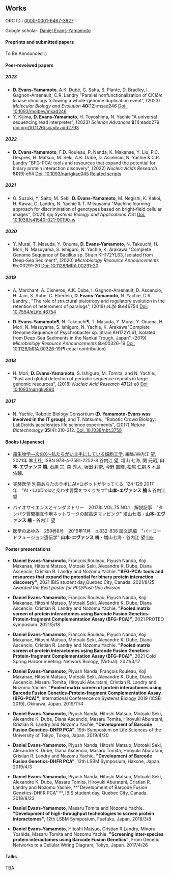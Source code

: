 ## Works


ORC ID : [0000-0001-6467-3827](https://orcid.org/0000-0001-6467-3827) 

Google scholar: [Daniel Evans-Yamamoto](https://scholar.google.com/citations?user=w6Muoh8AAAAJ&hl=en)

#### Preprints and submitted papers
To Be Announced :)  

#### Peer-reveiwed papers

##### 2023
- **D. Evans-Yamamoto**, A.K. Dubé, G. Saha, S. Plante, D. Bradley, I. Gagnon-Arsenault, C.R. Landry "Parallel nonfunctionalization of CK1δ/ϵ kinase ohnologs following a whole-genome duplication event", (2023) _Molecular Biology and Evolution_ **40**(12):msad246 [Doi : 10.1093/molbev/msad246](https://doi.org/10.1093/molbev/msad246)
-  Y. Kijima, **D. Evans-Yamamoto**, H. Toyoshima, N. Yachie "A universal sequencing read interpreter", (2023) _Science Advances_ **9**(1):eadd279 [doi.org/10.1126/sciadv.add2793](https://doi.org/10.1126/sciadv.add2793)

##### 2022
- **D. Evans-Yamamoto**,  F.D. Rouleau, P. Nanda,  K. Makanae, Y. Liu,  P.C. Després,  H. Matsuo,  M. Seki, A.K. Dube, D. Ascencio,  N. Yachie &  C.R. Landry "BFG-PCA: tools and resources that expand the potential for binary protein interaction discovery", (2022) _Nucleic Acids Research_ **50**(9):e54 [Doi: 10.1093/nar/gkac045](https://doi.org/10.1093/nar/gkac045) [Related scripts](https://danyamamotoevans.github.io/BFG-PCA)

##### 2021
- G. Suzuki, Y. Saito, M. Seki, **D. Evans-Yamamoto**, M. Negishi, K. Kakoi, H. Kawai, C. Landry, N. Yachie & T. Mitsuyama "Machine learning approach for discrimination of genotypes based on bright-field cellular images", (2021) _npj Systems Biology and Applications_ **7**:31 [Doi: 10.1038/s41540-021-00190-w](https://doi.org/10.1038/s41540-021-00190-w)

##### 2020 
- Y. Murai, T. Masuda, Y. Onuma, **D. Evans-Yamamoto**, N. Takeuchi, H. Mori, N. Masuyama, S. Ishiguro, N. Yachie, K. Arakawa "Complete Genome Sequence of Bacillus sp. Strain KH172YL63, Isolated from Deep-Sea Sediment", (2020) _Microbiology Resource Announcements_ **9**:e00291-20 [Doi: 10.1128/MRA.00291-20](https://mra.asm.org/content/9/16/e00291-20)

##### 2019
- A. Marchant, A. Cisneros, A.K. Dube, I. Gagnon-Arsenault, D. Ascencio, H. Jain, S. Aube, C. Eberlein, **D. Evans-Yamamoto**, N. Yachie, C.R. Landry., "The role of structural pleiotropy and regulatory evolution in the retention of heteromers of paralogs", (2019) _eLife_ **8**:e46754 [Doi: 10.7554/eLife.46754](https://elifesciences.org/articles/46754) 

- **D. Evans-Yamamoto¶**, N. Takeuchi¶, T. Masuda, Y. Murai, Y. Onuma, H. Mori, N. Masuyama, S. Ishiguro, N. Yachie, K. Arakawa"Complete Genome Sequence of Psychrobacter sp. Strain KH172YL61, Isolated from Deep-Sea Sediments in the Nankai Trough, Japan", (2019) _Microbiology Resource Announcements_ **8**:e00326-19 [Doi: 10.1128/MRA.00326-19](https://mra.asm.org/content/8/16/e00326-19)(¶ equal contribution)

##### 2018
- H. Mori, **D. Evans-Yamamoto**, S. Ishiguro, M. Tomita, and N. Yachie., "Fast and global detection of periodic sequence repeats in large genomic resources", (2018) _Nucleic Acid Research_ **47**(2):e8 [Doi: 10.1093/nar/gky890](https://academic.oup.com/nar/advance-article/doi/10.1093/nar/gky890/5124599) 

##### 2017
- N. Yachie, Robotic Biology Consortium **(D. Yamamoto-Evans was involved in the IT group)**, and T. Natsume., “Robotic Crowd Biology: LabDroids accelerates life science
experiments”, (2017) _Nature Biotechnology_ **35**(4):310-312. [Doi: 10.1038/nbt.3758](https://www.nature.com/articles/nbt.3758)


#### Books (Japanese)

- [超生物学—次のX〜私たちがいま手にしている細胞工学](https://www.yodosha.co.jp/yodobook/book/9784758122528/159.html). 編集/谷内江 望, 2021年 羊土社, ISBN 978-4-7581-2252-8  谷内江 望, 増山 七海, 関 元昭, **山本-エヴァンス 楠**, 石黒 宗, 森 秀人, 坂田 莉奈, 今野 直輝, 松尾 仁嗣 & 木島 佑輔.  

- 実験医学 別冊あなたのラボにAI×ロボットがやってくる, 124-129 2017年　”AI・LabDroidと交わす言葉をつくりだす” **山本-エヴァンス 楠** & 谷内江 望

- バイオサイエンスとインダストリー　2017年 VOL.75 NO.1　解説記事　"タンパク質間相互作用ネットワークの超高速マッピング" 増山七海・**山本-エヴァンス 楠**・谷内江 望

- 医学のあゆみ　259巻8号　2016年11月　p.832-838 論文詳細　"バーコードフュージョン遺伝学" **山本-エヴァンス 楠**・増山七海・谷内江 望 [link](https://www.ishiyaku.co.jp/magazines/ayumi/AyumiArticleDetail.aspx?BC=925908&AC=16762)


#### Poster presentations

- **Daniel Evans-Yamamoto**, François Rouleau,  Piyush Nanda, Koji Makanae, Hitoshi Matsuo, Motoaki Seki, Alexandre K. Dube, Diana Ascencio, Cristian R. Landry and Nozomu Yachie. **"BFG-PCA: tools and resources that expand the potential for binary protein interaction discovery"**,  2021 IBIS student day,Quebec City, Canada. 2021/8/25 _Awarded the Best poster for PhD/Post-Doc division_

- **Daniel Evans-Yamamoto**, François Rouleau,  Piyush Nanda, Koji Makanae, Hitoshi Matsuo, Motoaki Seki, Alexandre K. Dube, Diana Ascencio, Cristian R. Landry and Nozomu Yachie. **"Pooled matrix screen of protein interactomes using Barcode Fusion Genetics-Protein-fragment Complementation Assay (BFG-PCA)"**,  2021 PROTEO symposium. 2021/5/18

- **Daniel Evans-Yamamoto**, François Rouleau,  Piyush Nanda, Koji Makanae, Hitoshi Matsuo, Motoaki Seki, Alexandre K. Dube, Diana Ascencio, Cristian R. Landry and Nozomu Yachie. **"Pooled matrix screen of protein interactomes using Barcode Fusion Genetics-Protein-fragment Complementation Assay (BFG-PCA)"**,  2021 Cold Spring Harbor meeting: Network Biology, (Virtual). 2021/3/17

- **Daniel Evans-Yamamoto**, Piyush Nanda, François Rouleau, Koji Makanae, Hitoshi Matsuo, Motoaki Seki, Alexandre K. Dube, Diana Ascencio, Masaru Tomita, Hiroyuki Aburatani, Cristian R. Landry and Nozomu Yachie. **"Pooled matrix screen of protein interactomes using Barcode Fusion Genetics-Protein-fragment Complementation Assay (BFG-PCA)"**, International Conference on Systems Biology 2019 (ICSB 2019), Okinawa, Japan. 2019/11/4

- **Daniel Evans-Yamamoto**, Piyush Nanda, Hitoshi Matsuo, Motoaki Seki, Alexandre K. Dube, Diana Ascencio, Masaru Tomita, Hiroyuki Aburatani, Cristian R. Landry and Nozomu Yachie, **"Development of Barcode Fusion Genetics-DHFR PCA"**, 19th Symposium on Life Sciences of the University of Tokyo, Tokyo, Japan. 2019/4/20

- **Daniel Evans-Yamamoto**, Piyush Nanda, Hitoshi Matsuo, Motoaki Seki, Alexandre K. Dube, Diana Ascencio, Masaru Tomita, Hiroyuki Aburatani, Cristian R. Landry and Nozomu Yachie, **"Development of Barcode Fusion Genetics-DHFR PCA"**, 13th LSBM Symposium, Hakone, Japan. 2019/4/3

- **Daniel Evans-Yamamoto**, Piyush Nanda, Hitoshi Matsuo, Motoaki Seki, Alexandre K. Dube, Masaru Tomita, Hiroyuki Aburatani, Cristian R. Landry and Nozomu Yachie, **"Development of Barcode Fusion Genetics-DHFR PCA" **, IBIS student day, Quebec City, Canada. 2018/8/23 

- **Daniel Evans-Yamamoto**, Masaru Tomita and Nozomu Yachie. **"Development of high-throughput technologies to screen protein interactomes"**, 12th LSBM Symposium, Fuefuku, Japan. 2018/3/8 

- **Daniel Evans-Yamamoto**, Hitoshi Matsuo, Cristian R Landry, Minoru Yoshida, Masaru Tomita and Nozomu Yachie. **"Screening inter-species protein interactomes using Barcode Fusion Genetics"**, From Genetic Networks to a Cellular Wiring Diagram, Tokyo, Japan. 2017/4/26


#### Talks
TBA
